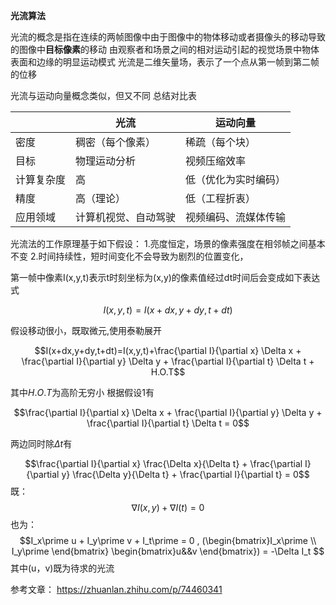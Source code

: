 **光流算法**

光流的概念是指在连续的两帧图像中由于图像中的物体移动或者摄像头的移动导致的图像中**目标像素**的移动
由观察者和场景之间的相对运动引起的视觉场景中物体表面和边缘的明显运动模式
光流是二维矢量场，表示了一个点从第一帧到第二帧的位移

光流与运动向量概念类似，但又不同
总结对比表

|            | **光流**             | **运动向量**         |
| ---------- | -------------------- | -------------------- |
| 密度       | 稠密（每个像素）     | 稀疏（每个块）       |
| 目标       | 物理运动分析         | 视频压缩效率         |
| 计算复杂度 | 高                   | 低（优化为实时编码） |
| 精度       | 高（理论）           | 低（工程折衷）       |
| 应用领域   | 计算机视觉、自动驾驶 | 视频编码、流媒体传输 |


光流法的工作原理基于如下假设：
1.亮度恒定，场景的像素强度在相邻帧之间基本不变
2.时间持续性，短时间变化不会导致为剧烈的位置变化，

第一帧中像素I(x,y,t)表示t时刻坐标为(x,y)的像素值经过dt时间后会变成如下表达式

$$I(x,y,t)=I(x+dx,y+dy,t+dt)$$

假设移动很小，既取微元,使用泰勒展开

$$I(x+dx,y+dy,t+dt)=I(x,y,t)+\frac{\partial I}{\partial x} \Delta x + \frac{\partial I}{\partial y} \Delta y + \frac{\partial I}{\partial t} \Delta t + H.O.T$$

其中$H.O.T$为高阶无穷小
根据假设1有

$$\frac{\partial I}{\partial x} \Delta x + \frac{\partial I}{\partial y} \Delta y + \frac{\partial I}{\partial t} \Delta t = 0$$

两边同时除$\Delta t$有

$$\frac{\partial I}{\partial x} \frac{\Delta x}{\Delta t} + \frac{\partial I}{\partial y} \frac{\Delta y}{\Delta t} + \frac{\partial I}{\partial t} = 0$$
既：
$$\nabla I (x,y) + \nabla I (t) = 0$$
也为：
$$I_x\prime u  + I_y\prime v + I_t\prime = 0   , (\begin{bmatrix}I_x\prime \\ I_y\prime \end{bmatrix} \begin{bmatrix}u&&v \end{bmatrix}) = -\Delta I_t  $$
其中(u，v)既为待求的光流








参考文章：
https://zhuanlan.zhihu.com/p/74460341